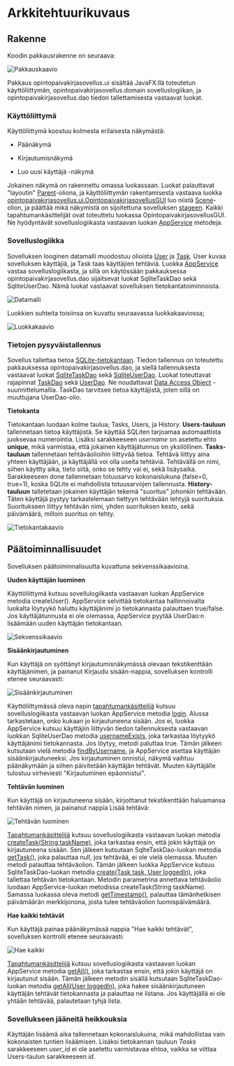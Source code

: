 # Arkkitehtuurikuvaus

## Rakenne

Koodin pakkausrakenne on seuraava:

![Pakkauskaavio](https://github.com/matiasnisula/ot-harjoitustyo/blob/master/dokumentaatio/kuvat/pakkauskaavio.png)

Pakkaus opintopaivakirjasovellus.ui sisältää JavaFX:llä toteutetun käyttöliittymän, opintopaivakirjasovellus.domain sovelluslogiikan, ja opintopaivakirjasovellus.dao
tiedon tallettamisesta vastaavat luokat.


### Käyttöliittymä

Käyttöliittymä koostuu kolmesta erilaisesta näkymästä:

- Päänäkymä

- Kirjautumisnäkymä

- Luo uusi käyttäjä -näkymä

Jokainen näkymä on rakennettu omassa luokassaan. Luokat palauttavat "layoutin" [Parent](https://docs.oracle.com/javase/8/javafx/api/javafx/scene/Parent.html)-oliona, ja käyttöliittymän rakentamisesta vastaava luokka
 [opintopaivakirjasovellus.ui.OpintopaivakirjasovellusGUI](https://github.com/matiasnisula/ot-harjoitustyo/blob/master/Opintopaivakirjasovellus/src/main/java/opintopaivakirjasovellus/ui/OpintopaivakirjasovellusGUI.java#L19) luo niistä [Scene](https://docs.oracle.com/javase/8/javafx/api/javafx/scene/Scene.html)-olion, ja päättää mikä näkymistä on sijoitettuna sovelluksen [stageen](https://docs.oracle.com/javase/8/javafx/api/javafx/stage/Stage.html). 
Kaikki tapahtumankäsittelijät ovat toteuttetu luokassa OpintopaivakirjasovellusGUI. Ne hyödyntävät sovelluslogiikasta vastaavan luokan [AppService](https://github.com/matiasnisula/ot-harjoitustyo/blob/master/Opintopaivakirjasovellus/src/main/java/opintopaivakirjasovellus/domain/AppService.java#L9) metodeja.   


### Sovelluslogiikka

Sovelluksen looginen datamalli muodostuu olioista [User](https://github.com/matiasnisula/ot-harjoitustyo/blob/master/Opintopaivakirjasovellus/src/main/java/opintopaivakirjasovellus/domain/User.java#L4) ja [Task](https://github.com/matiasnisula/ot-harjoitustyo/blob/master/Opintopaivakirjasovellus/src/main/java/opintopaivakirjasovellus/domain/Task.java#L4). User kuvaa sovelluksen käyttäjiä, ja Task taas käyttäjien tehtäviä.
Luokka [AppService](https://github.com/matiasnisula/ot-harjoitustyo/blob/master/Opintopaivakirjasovellus/src/main/java/opintopaivakirjasovellus/domain/AppService.java#L9) vastaa sovelluslogiikasta, ja sillä on käytössään pakkauksessa opintopaivakirjasovellus.dao sijaitsevat luokat SqliteTaskDao sekä SqliteUserDao. Nämä luokat vastaavat sovelluksen tietokantatoiminnoista.

![Datamalli](https://github.com/matiasnisula/ot-harjoitustyo/blob/master/dokumentaatio/kuvat/kaavioSovelluslogiikka.png)


Luokkien suhteita toisiinsa on kuvattu seuraavassa luokkakaaviossa;


![Luokkakaavio](https://github.com/matiasnisula/ot-harjoitustyo/blob/master/dokumentaatio/kuvat/Luokkakaavio.jpg)


### Tietojen pysyväistallennus

Sovellus tallettaa tietoa [SQLite-tietokantaan](https://www.sqlite.org/index.html). Tiedon tallennus on toteutettu pakkauksessa opintopaivakirjasovellus.dao, ja siellä tallennuksesta vastaavat 
luokat [SqliteTaskDao](https://github.com/matiasnisula/ot-harjoitustyo/blob/master/Opintopaivakirjasovellus/src/main/java/opintopaivakirjasovellus/dao/SqliteTaskDao.java#L9) sekä [SqliteUserDao](https://github.com/matiasnisula/ot-harjoitustyo/blob/master/Opintopaivakirjasovellus/src/main/java/opintopaivakirjasovellus/dao/SqliteUserDao.java#L11). Luokat toteuttavat rajapinnat [TaskDao](https://github.com/matiasnisula/ot-harjoitustyo/blob/master/Opintopaivakirjasovellus/src/main/java/opintopaivakirjasovellus/dao/TaskDao.java#L10) sekä [UserDao](https://github.com/matiasnisula/ot-harjoitustyo/blob/master/Opintopaivakirjasovellus/src/main/java/opintopaivakirjasovellus/dao/UserDao.java#L6). Ne noudattavat [Data Access Object](https://en.wikipedia.org/wiki/Data_access_object) -suunnittelumallia.
TaskDao tarvitsee tietoa käyttäjistä, joten sillä on muuttujana UserDao-olio.

**Tietokanta**

Tietokantaan luodaan kolme taulua; Tasks, Users, ja History. **Users-tauluun** tallennetaan tietoa käyttäjistä. Se käyttää SQLiten tarjoamaa automaattista
juoksevaa numerointia. Lisäksi sarakkeeseen *username* on asetettu ehto **unique**, mikä varmistaa, että jokainen käyttäjätunnus on yksilöllinen. **Tasks-tauluun** tallennetaan tehtäväolioihin liittyvää tietoa. 
Tehtävä liittyy aina yhteen käyttäjään, ja käyttäjällä voi olla useita tehtäviä. Tehtävällä on nimi, siihen käyttty aika, tieto siitä,
onko se tehty vai ei, sekä lisäysaika.
Sarakkeeseen done tallennetaan totuusarvo kokonaislukuna (false=0, true=1), koska SQLite ei mahdollista totuusarvojen tallennusta. 
**History-tauluun** talletetaan jokainen käyttäjän tekemä "suoritus" johonkin tehtävään. Täten käyttäjä pystyy tarkastelemaan tiettyyn tehtävään tehtyjä
suorituksia. Suoritukseen liittyy tehtävän nimi, yhden suorituksen kesto, sekä päivämäärä, milloin suoritus on tehty.


![Tietokantakaavio](https://github.com/matiasnisula/ot-harjoitustyo/blob/master/dokumentaatio/kuvat/tietokantakaavio.png)

## Päätoiminnallisuudet

Sovelluksen päätoiminnalisuutta kuvattuna sekvenssikaavioina.

**Uuden käyttäjän luominen**

Käyttöliittymä kutsuu sovellulogiikasta vastaavan luokan AppService metodia createUser(). AppService selvittää tietokantaa hallinnoivalta luokalta löytyykö
haluttu käyttäjänimi jo tietokannasta palauttaen true/false. Jos käyttäjätunnusta ei ole olemassa, AppService pyytää UserDao:n lisäämään uuden käyttäjän tietokantaan.


![Sekvenssikaavio](https://github.com/matiasnisula/ot-harjoitustyo/blob/master/dokumentaatio/kuvat/createNewUser.png)


**Sisäänkirjautuminen**

Kun käyttäjä on syöttänyt kirjautumisnäkymässä olevaan tekstikenttään käyttäjänimen, ja painanut Kirjaudu sisään-nappia, sovelluksen kontrolli etenee
seuraavasti:

![Sisäänkirjautuminen](https://github.com/matiasnisula/ot-harjoitustyo/blob/master/dokumentaatio/kuvat/logIn.png)

Käyttöliittymässä oleva napin [tapahtumankäsittelijä](https://github.com/matiasnisula/ot-harjoitustyo/blob/master/Opintopaivakirjasovellus/src/main/java/opintopaivakirjasovellus/ui/OpintopaivakirjasovellusGUI.java#L38) kutsuu sovelluslogiikasta vastaavan luokan AppService metodia [login](https://github.com/matiasnisula/ot-harjoitustyo/blob/master/Opintopaivakirjasovellus/src/main/java/opintopaivakirjasovellus/domain/AppService.java#L83). Alussa tarkastetaan, onko 
kukaan jo kirjautuneena sisään. Jos ei, luokka AppService kutsuu käyttäjiin liittyvän tiedon tallennuksesta vastaavan luokkan SqliteUserDao metodia
[usernameExists](https://github.com/matiasnisula/ot-harjoitustyo/blob/master/Opintopaivakirjasovellus/src/main/java/opintopaivakirjasovellus/dao/SqliteUserDao.java#L179), joka tarkastaa löytyykö käyttäjänimi tietokannasta. Jos löytyy, metodi paluttaa true. Tämän jälkeen kutsutaan vielä metodia 
[findByUsername](https://github.com/matiasnisula/ot-harjoitustyo/blob/master/Opintopaivakirjasovellus/src/main/java/opintopaivakirjasovellus/dao/SqliteUserDao.java#L153), ja AppService asettaa käyttäjän sisäänkirjautuneeksi. Jos kirjautuminen onnistui, näkymä vaihtuu päänäkymään ja siihen päivitetään käyttäjän tehtävät.
 Muuten käyttäjälle tulostuu virheviesti "Kirjautuminen epäonnistui".





**Tehtävän luominen**

Kun käyttäjä on kirjautuneena sisään, kirjoittanut tekstikenttään haluamansa tehtävän nimen, ja painanut nappia Lisää tehtävä:

![Tehtävän luominen](https://github.com/matiasnisula/ot-harjoitustyo/blob/master/dokumentaatio/kuvat/addNewTask.png)

[Tapahtumankäsittelijä](https://github.com/matiasnisula/ot-harjoitustyo/blob/master/Opintopaivakirjasovellus/src/main/java/opintopaivakirjasovellus/ui/OpintopaivakirjasovellusGUI.java#L126)
kutsuu sovelluslogiikasta vastaavan luokan metodia [createTask(String taskName)](https://github.com/matiasnisula/ot-harjoitustyo/blob/master/Opintopaivakirjasovellus/src/main/java/opintopaivakirjasovellus/domain/AppService.java#L31),
joka tarkastaa ensin, että jokin käyttäjä on kirjautuneena sisään. Sen jälkeen kutsutaan SqlteTaskDao-luokan metodia [getTask()](https://github.com/matiasnisula/ot-harjoitustyo/blob/master/Opintopaivakirjasovellus/src/main/java/opintopaivakirjasovellus/dao/SqliteTaskDao.java#L292), joka palauttaa null, jos tehtävää, ei ole vielä olemassa. Muuten metodi palauttaa tehtäväolion.
Tämän jälkeen luokka AppService kutsuu SqliteTaskDao-luokan metodia [create(Task task, User loggedIn)](https://github.com/matiasnisula/ot-harjoitustyo/blob/master/Opintopaivakirjasovellus/src/main/java/opintopaivakirjasovellus/dao/SqliteTaskDao.java#L114), joka tallettaa tehtävän tietokantaan. Metodin 
parametrina annettava tehtäväolio luodaan AppService-luokan metodissa createTask(String taskName). Samassa luokassa oleva metodi [getTimestamp()](https://github.com/matiasnisula/ot-harjoitustyo/blob/master/Opintopaivakirjasovellus/src/main/java/opintopaivakirjasovellus/domain/AppService.java#L263), palauttaa
tämänhetkisen päivämäärän merkkijonona, josta tulee tehtäväolion luomispäivämäärä. 




**Hae kaikki tehtävät**

Kun käyttäjä painaa päänäkymässä nappia "Hae kaikki tehtävät", sovelluksen kontrolli etenee seuraavasti:

![Hae kaikki](https://github.com/matiasnisula/ot-harjoitustyo/blob/master/dokumentaatio/kuvat/getAllTasks.png)

[Tapahtumankäsittelijä](https://github.com/matiasnisula/ot-harjoitustyo/blob/master/Opintopaivakirjasovellus/src/main/java/opintopaivakirjasovellus/ui/OpintopaivakirjasovellusGUI.java#L101) kutsuu sovelluslogiikasta vastaavan luokan AppService metodia [getAll()](https://github.com/matiasnisula/ot-harjoitustyo/blob/master/Opintopaivakirjasovellus/src/main/java/opintopaivakirjasovellus/domain/AppService.java#L143), joka tarkastaa ensin, että jokin käyttäjä on 
kirjautunut sisään. Tämän jälkeen metodin sisällä kutsutaan SqliteTaskDao-luokan metodia [getAll(User loggedIn)](https://github.com/matiasnisula/ot-harjoitustyo/blob/master/Opintopaivakirjasovellus/src/main/java/opintopaivakirjasovellus/dao/SqliteTaskDao.java#L141), joka hakee sisäänkirjautuneen käyttäjän tehtävät
tietokannasta ja palauttaa ne listana. Jos käyttäjällä ei ole yhtään tehtävää, palautetaan tyhjä lista.



### Sovellukseen jääneitä heikkouksia

Käyttäjän lisäämä aika tallennetaan kokonaislukuina, mikä mahdollistaa vain kokonaisten tuntien lisäämisen. Lisäksi tietokannan tauluun *Tasks* sarakkeeseen 
*user_id* ei ole asetettu varmistavaa ehtoa, vaikka se viittaa Users-taulun sarakkeeseen *id*.  




